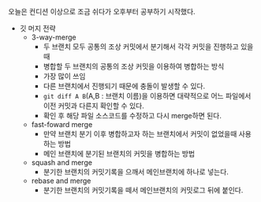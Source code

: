오늘은 컨디션 이상으로 조금 쉬다가 오후부터 공부하기 시작했다.
* 깃 머지 전략
  * 3-way-merge
    * 두 브랜치 모두 공통의 조상 커밋에서 분기해서 각각 커밋을 진행하고 있을 때 
    * 병합할 두 브랜치의 공통의 조상 커밋을 이용하여 병합하는 방식
    * 가장 많이 쓰임
    * 다른 브랜치에서 진행되기 때문에 충돌이 발생할 수 있다.
    * ```git diff A B```(A,B : 브랜치 이름)을 이용하면 대략적으로 어느 파일에서 이전 커밋과 다른지 확인할 수 있다.
    * 확인 후 해당 파일 소스코드를 수정하고 다시 merge하면 된다.
  * fast-foward merge
    * 만약 브랜치 분기 이후 병합하고자 하는 브랜치에서 커밋이 없었을때 사용하는 방법
    * 메인 브랜치에 분기된 브랜치의 커밋을 병합하는 방법
  * squash and merge
    * 분기한 브랜치의 커밋기록을 으깨서 메인브랜치에 하나로 넣는다.
  * rebase and merge
    * 분기한 브랜치의 커밋기록을 떼서 메인브랜치의 커밋로그 뒤에 붙인다.